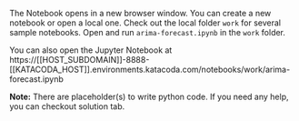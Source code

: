 The Notebook opens in a new browser window. You can create a new notebook or open a local one. Check out the local folder `work` for several sample notebooks. Open and run `arima-forecast.ipynb` in the `work` folder.

You can also open the Jupyter Notebook at https://[[HOST_SUBDOMAIN]]-8888-[[KATACODA_HOST]].environments.katacoda.com/notebooks/work/arima-forecast.ipynb

**Note:**
There are placeholder(s) to write python code. If you need any help, you can checkout solution tab.
